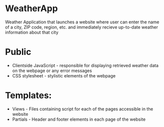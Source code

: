 # WeatherApp

Weather Application that launches a website where user can enter the name of a city, ZIP code, region, etc. and immediately recieve up-to-date weather information about that city



# Public
- Clientside JavaScript - responsible for displaying retrieved weather data on the webpage or any error messages
- CSS stylesheet - stylistic elements of the webpage

# Templates:
- Views - Files containing script for each of the pages accessible in the website
- Partials - Header and footer elements in each page of the website

